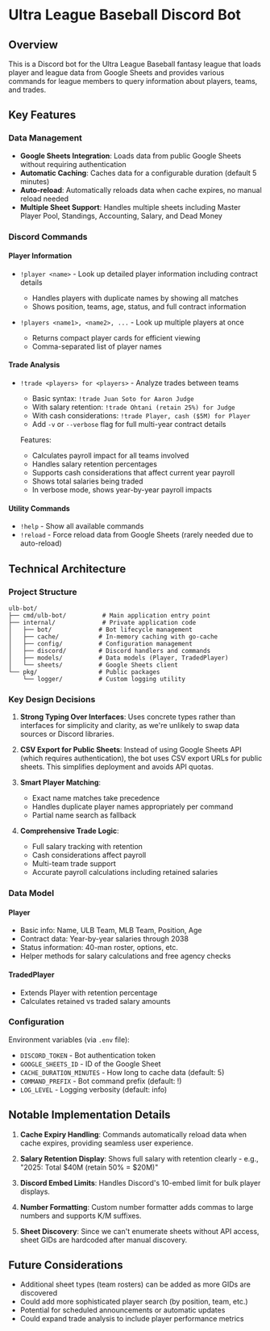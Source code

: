 # Ultra League Baseball Discord Bot

## Overview
This is a Discord bot for the Ultra League Baseball fantasy league that loads player and league data from Google Sheets and provides various commands for league members to query information about players, teams, and trades.

## Key Features

### Data Management
- **Google Sheets Integration**: Loads data from public Google Sheets without requiring authentication
- **Automatic Caching**: Caches data for a configurable duration (default 5 minutes)
- **Auto-reload**: Automatically reloads data when cache expires, no manual reload needed
- **Multiple Sheet Support**: Handles multiple sheets including Master Player Pool, Standings, Accounting, Salary, and Dead Money

### Discord Commands

#### Player Information
- `!player <name>` - Look up detailed player information including contract details
  - Handles players with duplicate names by showing all matches
  - Shows position, teams, age, status, and full contract information
  
- `!players <name1>, <name2>, ...` - Look up multiple players at once
  - Returns compact player cards for efficient viewing
  - Comma-separated list of player names

#### Trade Analysis
- `!trade <players> for <players>` - Analyze trades between teams
  - Basic syntax: `!trade Juan Soto for Aaron Judge`
  - With salary retention: `!trade Ohtani (retain 25%) for Judge`
  - With cash considerations: `!trade Player, cash ($5M) for Player`
  - Add `-v` or `--verbose` flag for full multi-year contract details
  
  Features:
  - Calculates payroll impact for all teams involved
  - Handles salary retention percentages
  - Supports cash considerations that affect current year payroll
  - Shows total salaries being traded
  - In verbose mode, shows year-by-year payroll impacts

#### Utility Commands
- `!help` - Show all available commands
- `!reload` - Force reload data from Google Sheets (rarely needed due to auto-reload)

## Technical Architecture

### Project Structure
```
ulb-bot/
├── cmd/ulb-bot/          # Main application entry point
├── internal/             # Private application code
│   ├── bot/             # Bot lifecycle management
│   ├── cache/           # In-memory caching with go-cache
│   ├── config/          # Configuration management
│   ├── discord/         # Discord handlers and commands
│   ├── models/          # Data models (Player, TradedPlayer)
│   └── sheets/          # Google Sheets client
└── pkg/                 # Public packages
    └── logger/          # Custom logging utility
```

### Key Design Decisions

1. **Strong Typing Over Interfaces**: Uses concrete types rather than interfaces for simplicity and clarity, as we're unlikely to swap data sources or Discord libraries.

2. **CSV Export for Public Sheets**: Instead of using Google Sheets API (which requires authentication), the bot uses CSV export URLs for public sheets. This simplifies deployment and avoids API quotas.

3. **Smart Player Matching**: 
   - Exact name matches take precedence
   - Handles duplicate player names appropriately per command
   - Partial name search as fallback

4. **Comprehensive Trade Logic**:
   - Full salary tracking with retention
   - Cash considerations affect payroll
   - Multi-team trade support
   - Accurate payroll calculations including retained salaries

### Data Model

#### Player
- Basic info: Name, ULB Team, MLB Team, Position, Age
- Contract data: Year-by-year salaries through 2038
- Status information: 40-man roster, options, etc.
- Helper methods for salary calculations and free agency checks

#### TradedPlayer
- Extends Player with retention percentage
- Calculates retained vs traded salary amounts

### Configuration
Environment variables (via `.env` file):
- `DISCORD_TOKEN` - Bot authentication token
- `GOOGLE_SHEETS_ID` - ID of the Google Sheet
- `CACHE_DURATION_MINUTES` - How long to cache data (default: 5)
- `COMMAND_PREFIX` - Bot command prefix (default: !)
- `LOG_LEVEL` - Logging verbosity (default: info)

## Notable Implementation Details

1. **Cache Expiry Handling**: Commands automatically reload data when cache expires, providing seamless user experience.

2. **Salary Retention Display**: Shows full salary with retention clearly - e.g., "2025: Total $40M (retain 50% = $20M)"

3. **Discord Embed Limits**: Handles Discord's 10-embed limit for bulk player displays.

4. **Number Formatting**: Custom number formatter adds commas to large numbers and supports K/M suffixes.

5. **Sheet Discovery**: Since we can't enumerate sheets without API access, sheet GIDs are hardcoded after manual discovery.

## Future Considerations

- Additional sheet types (team rosters) can be added as more GIDs are discovered
- Could add more sophisticated player search (by position, team, etc.)
- Potential for scheduled announcements or automatic updates
- Could expand trade analysis to include player performance metrics
